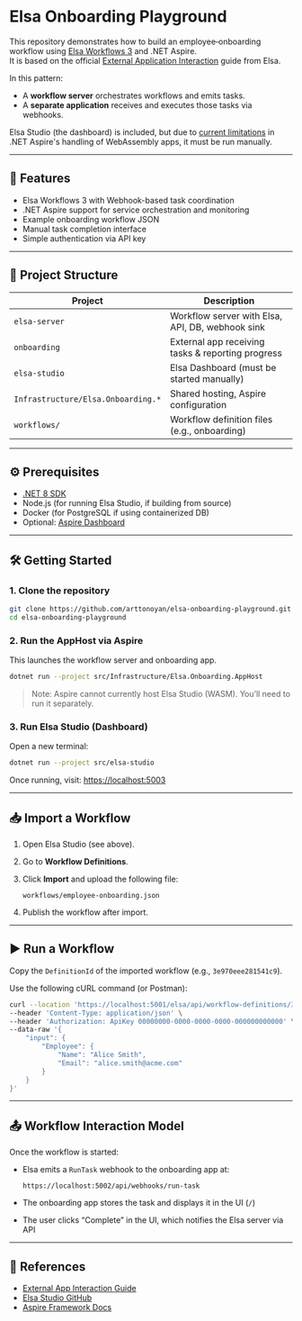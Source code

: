 ﻿# Elsa Onboarding Playground

This repository demonstrates how to build an employee‑onboarding workflow using [Elsa Workflows 3](https://elsaworkflows.io) and .NET Aspire.  
It is based on the official [External Application Interaction](https://docs.elsaworkflows.io/guides/external-application-interaction) guide from Elsa.

In this pattern:

- A **workflow server** orchestrates workflows and emits tasks.
- A **separate application** receives and executes those tasks via webhooks.

Elsa Studio (the dashboard) is included, but due to [current limitations](https://github.com/elsa-workflows/elsa-core/issues/8287) in .NET Aspire's handling of WebAssembly apps, it must be run manually.

---

## 🚀 Features

- Elsa Workflows 3 with Webhook-based task coordination
- .NET Aspire support for service orchestration and monitoring
- Example onboarding workflow JSON
- Manual task completion interface
- Simple authentication via API key

---

## 🧾 Project Structure

| Project                             | Description                                      |
|-------------------------------------|--------------------------------------------------|
| `elsa-server`                       | Workflow server with Elsa, API, DB, webhook sink |
| `onboarding`                        | External app receiving tasks & reporting progress |
| `elsa-studio`                       | Elsa Dashboard (must be started manually)        |
| `Infrastructure/Elsa.Onboarding.*` | Shared hosting, Aspire configuration             |
| `workflows/`                        | Workflow definition files (e.g., onboarding)     |

---

## ⚙️ Prerequisites

- [.NET 8 SDK](https://dotnet.microsoft.com/en-us/download/dotnet/8.0)
- Node.js (for running Elsa Studio, if building from source)
- Docker (for PostgreSQL if using containerized DB)
- Optional: [Aspire Dashboard](https://learn.microsoft.com/en-us/dotnet/aspire/overview)

---

## 🛠️ Getting Started

### 1. Clone the repository

```bash
git clone https://github.com/arttonoyan/elsa-onboarding-playground.git
cd elsa-onboarding-playground
````

### 2. Run the AppHost via Aspire

This launches the workflow server and onboarding app.

```bash
dotnet run --project src/Infrastructure/Elsa.Onboarding.AppHost
```

> Note: Aspire cannot currently host Elsa Studio (WASM). You’ll need to run it separately.

### 3. Run Elsa Studio (Dashboard)

Open a new terminal:

```bash
dotnet run --project src/elsa-studio
```

Once running, visit:
[https://localhost:5003](https://localhost:5003)

---

## 📥 Import a Workflow

1. Open Elsa Studio (see above).

2. Go to **Workflow Definitions**.

3. Click **Import** and upload the following file:

   ```
   workflows/employee-onboarding.json
   ```

4. Publish the workflow after import.

---

## ▶️ Run a Workflow

Copy the `DefinitionId` of the imported workflow (e.g., `3e970eee281541c9`).

Use the following cURL command (or Postman):

```bash
curl --location 'https://localhost:5001/elsa/api/workflow-definitions/3e970eee281541c9/execute' \
--header 'Content-Type: application/json' \
--header 'Authorization: ApiKey 00000000-0000-0000-0000-000000000000' \
--data-raw '{
    "input": {
        "Employee": {
            "Name": "Alice Smith",
            "Email": "alice.smith@acme.com"
        }
    }
}'
```

---

## 📤 Workflow Interaction Model

Once the workflow is started:

* Elsa emits a `RunTask` webhook to the onboarding app at:

  ```
  https://localhost:5002/api/webhooks/run-task
  ```
* The onboarding app stores the task and displays it in the UI (`/`)
* The user clicks “Complete” in the UI, which notifies the Elsa server via API

---

## 🧠 References

* [External App Interaction Guide](https://docs.elsaworkflows.io/guides/external-application-interaction)
* [Elsa Studio GitHub](https://github.com/elsa-workflows/elsa-studio)
* [Aspire Framework Docs](https://learn.microsoft.com/en-us/dotnet/aspire/overview)
